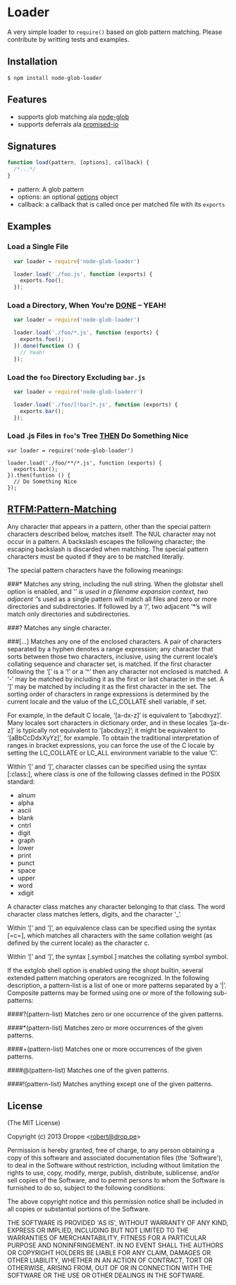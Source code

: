 # Loader

A very simple loader to ```require()``` based on glob pattern matching. Please contribute by writting tests and examples.

## Installation

    $ npm install node-glob-loader

## Features
  - supports glob matching ala [node-glob](https://github.com/isaacs/node-glob)
  - supports deferrals ala [promised-io](https://github.com/kriszyp/promised-io)

## Signatures

```js
function load(pattern, [options], callback) {
  /*...*/
}
```

- pattern: A glob pattern
- options: an optional [options](https://github.com/isaacs/node-glob#options) object
- callback: a callback that is called once per matched file with its ```exports```

## Examples

### Load a Single File
```js
  var loader = require('node-glob-loader')

  loader.load('./foo.js', function (exports) {
    exports.foo();
  });
```

### Load a Directory, When You're [DONE](https://github.com/kriszyp/promised-io) – YEAH!
```js
  var loader = require('node-glob-loader')

  loader.load('./foo/*.js', function (exports) {
    exports.foo();
  }).done(function () {
    // Yeah!
  });
```

### Load the ```foo``` Directory Excluding ```bar.js```
```js
  var loader = require('node-glob-loaderr')

  loader.load('./foo/[!bar]*.js', function (exports) {
    exports.bar();
  });
```

### Load .js Files in ```foo```'s Tree [THEN](https://github.com/kriszyp/promised-io) Do Something Nice
```
var loader = require('node-glob-loader')

loader.load('./foo/**/*.js', function (exports) {
  exports.bar();
}).then(funtion () {
  // Do Something Nice
});
```

## [RTFM:Pattern-Matching](http://www.gnu.org/software/bash/manual/bashref.html#Pattern-Matching)

Any character that appears in a pattern, other than the special pattern characters described below, matches itself. The NUL character may not occur in a pattern. A backslash escapes the following character; the escaping backslash is discarded when matching. The special pattern characters must be quoted if they are to be matched literally.

The special pattern characters have the following meanings:

###*
Matches any string, including the null string. When the globstar shell option is enabled, and ‘*’ is used in a filename expansion context, two adjacent ‘*’s used as a single pattern will match all files and zero or more directories and subdirectories. If followed by a ‘/’, two adjacent ‘*’s will match only directories and subdirectories.

###?
Matches any single character.

###[…]
Matches any one of the enclosed characters. A pair of characters separated by a hyphen denotes a range expression; any character that sorts between those two characters, inclusive, using the current locale’s collating sequence and character set, is matched. If the first character following the ‘[’ is a ‘!’ or a ‘^’ then any character not enclosed is matched. A ‘-’ may be matched by including it as the first or last character in the set. A ‘]’ may be matched by including it as the first character in the set. The sorting order of characters in range expressions is determined by the current locale and the value of the LC_COLLATE shell variable, if set.

For example, in the default C locale, ‘[a-dx-z]’ is equivalent to ‘[abcdxyz]’. Many locales sort characters in dictionary order, and in these locales ‘[a-dx-z]’ is typically not equivalent to ‘[abcdxyz]’; it might be equivalent to ‘[aBbCcDdxXyYz]’, for example. To obtain the traditional interpretation of ranges in bracket expressions, you can force the use of the C locale by setting the LC_COLLATE or LC_ALL environment variable to the value ‘C’.

Within ‘[’ and ‘]’, character classes can be specified using the syntax [:class:], where class is one of the following classes defined in the POSIX standard:

- alnum
- alpha
- ascii
- blank
- cntrl
- digit
- graph
- lower
- print
- punct
- space
- upper
- word
- xdigit

A character class matches any character belonging to that class. The word character class matches letters, digits, and the character ‘_’.

Within ‘[’ and ‘]’, an equivalence class can be specified using the syntax [=c=], which matches all characters with the same collation weight (as defined by the current locale) as the character c.

Within ‘[’ and ‘]’, the syntax [.symbol.] matches the collating symbol symbol.

If the extglob shell option is enabled using the shopt builtin, several extended pattern matching operators are recognized. In the following description, a pattern-list is a list of one or more patterns separated by a ‘|’. Composite patterns may be formed using one or more of the following sub-patterns:

####?(pattern-list)
Matches zero or one occurrence of the given patterns.

####*(pattern-list)
Matches zero or more occurrences of the given patterns.

####+(pattern-list)
Matches one or more occurrences of the given patterns.

####@(pattern-list)
Matches one of the given patterns.

####!(pattern-list)
Matches anything except one of the given patterns.


## License 

(The MIT License)

Copyright (c) 2013 Droppe &lt;robert@drop.pe&gt;

Permission is hereby granted, free of charge, to any person obtaining
a copy of this software and associated documentation files (the
'Software'), to deal in the Software without restriction, including
without limitation the rights to use, copy, modify, merge, publish,
distribute, sublicense, and/or sell copies of the Software, and to
permit persons to whom the Software is furnished to do so, subject to
the following conditions:

The above copyright notice and this permission notice shall be
included in all copies or substantial portions of the Software.

THE SOFTWARE IS PROVIDED 'AS IS', WITHOUT WARRANTY OF ANY KIND,
EXPRESS OR IMPLIED, INCLUDING BUT NOT LIMITED TO THE WARRANTIES OF
MERCHANTABILITY, FITNESS FOR A PARTICULAR PURPOSE AND NONINFRINGEMENT.
IN NO EVENT SHALL THE AUTHORS OR COPYRIGHT HOLDERS BE LIABLE FOR ANY
CLAIM, DAMAGES OR OTHER LIABILITY, WHETHER IN AN ACTION OF CONTRACT,
TORT OR OTHERWISE, ARISING FROM, OUT OF OR IN CONNECTION WITH THE
SOFTWARE OR THE USE OR OTHER DEALINGS IN THE SOFTWARE.
